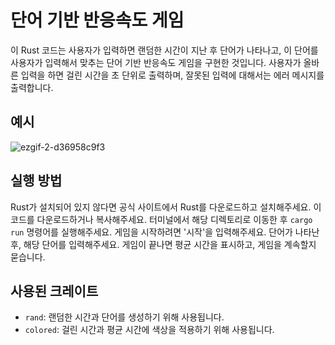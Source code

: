 # 단어 기반 반응속도 게임
이 Rust 코드는 사용자가 입력하면 랜덤한 시간이 지난 후 단어가 나타나고, 이 단어를 사용자가 입력해서 맞추는 단어 기반 반응속도 게임을 구현한 것입니다. 사용자가 올바른 입력을 하면 걸린 시간을 초 단위로 출력하며, 잘못된 입력에 대해서는 에러 메시지를 출력합니다.

## 예시
![ezgif-2-d36958c9f3](https://user-images.githubusercontent.com/77270397/231477237-2f5402bc-d28f-4008-9e80-2df48877933b.gif)

## 실행 방법
Rust가 설치되어 있지 않다면 공식 사이트에서 Rust를 다운로드하고 설치해주세요.
이 코드를 다운로드하거나 복사해주세요.
터미널에서 해당 디렉토리로 이동한 후 `cargo run` 명령어를 실행해주세요.
게임을 시작하려면 '시작'을 입력해주세요.
단어가 나타난 후, 해당 단어를 입력해주세요.
게임이 끝나면 평균 시간을 표시하고, 게임을 계속할지 묻습니다.

## 사용된 크레이트
+ `rand`: 랜덤한 시간과 단어를 생성하기 위해 사용됩니다.
+ `colored`: 걸린 시간과 평균 시간에 색상을 적용하기 위해 사용됩니다.
